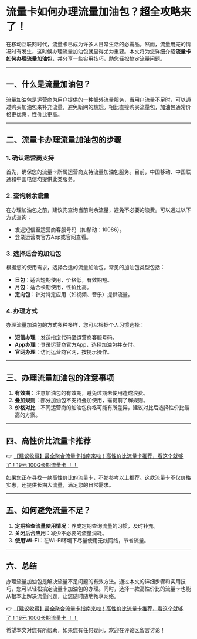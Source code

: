 # 流量卡如何办理流量加油包？超全攻略来了！

在移动互联网时代，流量卡已成为许多人日常生活的必需品。然而，流量用完的情况时有发生，这时候办理流量加油包就显得尤为重要。本文将为您详细介绍**流量卡如何办理流量加油包**，并分享一些实用技巧，助您轻松搞定流量问题。

---

## 一、什么是流量加油包？

流量加油包是运营商为用户提供的一种额外流量服务，当用户流量不足时，可以通过购买加油包来补充流量，避免断网的尴尬。相比直接购买流量包，加油包通常价格更优惠，性价比更高。

---

## 二、流量卡办理流量加油包的步骤

### 1. 确认运营商支持
首先，确保您的流量卡所属运营商支持流量加油包服务。目前，中国移动、中国联通和中国电信均提供此类服务。

### 2. 查询剩余流量
在办理加油包之前，建议先查询当前剩余流量，避免不必要的浪费。可以通过以下方式查询：
- 发送短信至运营商客服号码（如移动：10086）。
- 登录运营商官方App或官网查看。

### 3. 选择适合的加油包
根据您的使用需求，选择合适的流量加油包。常见的加油包类型包括：
- **日包**：适合短期使用，价格低，有效期短。
- **月包**：适合长期使用，性价比高。
- **定向包**：针对特定应用（如视频、音乐）提供流量。

### 4. 办理方式
办理流量加油包的方式多种多样，您可以根据个人习惯选择：
- **短信办理**：发送指定代码至运营商客服号码。
- **App办理**：登录运营商官方App，选择加油包并支付。
- **官网办理**：访问运营商官网，按提示操作。

---

## 三、办理流量加油包的注意事项

1. **有效期**：注意加油包的有效期，避免过期未使用造成浪费。
2. **叠加规则**：部分加油包不支持叠加使用，需提前了解规则。
3. **价格对比**：不同运营商的加油包价格可能有所差异，建议对比后选择性价比最高的方案。

---

## 四、高性价比流量卡推荐

👉 [【建议收藏】最全聚合流量卡指南来啦！高性价比流量卡推荐，看这个就够了！19元 100G长期流量卡 ！！](https://bit.ly/Liuliangka)

如果您正在寻找一款高性价比的流量卡，不妨参考以上推荐。这款流量卡不仅价格实惠，还提供长期大流量，满足您的日常需求。

---

## 五、如何避免流量不足？

1. **定期检查流量使用情况**：养成定期查询流量的习惯，及时补充。
2. **关闭后台应用**：减少不必要的流量消耗。
3. **使用Wi-Fi**：在Wi-Fi环境下尽量使用无线网络，节省流量。

---

## 六、总结

办理流量加油包是解决流量不足问题的有效方法。通过本文的详细步骤和实用技巧，您可以轻松搞定流量卡加油包的办理。同时，选择一款高性价比的流量卡也能从根本上解决流量问题，让您随时随地畅享网络。

👉 [【建议收藏】最全聚合流量卡指南来啦！高性价比流量卡推荐，看这个就够了！19元 100G长期流量卡 ！！](https://bit.ly/Liuliangka)

希望本文对您有所帮助，如果您有任何疑问，欢迎在评论区留言讨论！